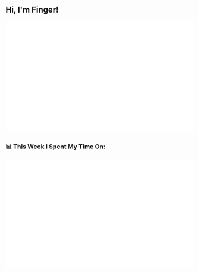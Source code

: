 <h2> Hi, I'm Finger!</h2>

<img align="right" src="https://raw.githubusercontent.com/spianmo/github-stats/master/generated/overview.svg#gh-light-mode-only">

<!-- <img align="right" height="160em" src="https://github-readme-stats-eight-theta.vercel.app/api/top-langs/?username=spianmo&layout=compact&langs_count=8&theme=algolia"/>	 -->
	
```go
package main

type Me struct {
	Name   string
	Job    string
	Code   string
	Skills string
}

func main() {
	me := &Me{
		Name:   "Finger",
		Job:    "Client-side Engineer",
		Code:   "Java and C++ and Others",
		Skills: "Android Security NLP ^o^",
	}
	_ = me
}
```


<h3>📊 This Week I Spent My Time On:</h3>
<img align='right' src="https://raw.githubusercontent.com/spianmo/github-stats/master/generated/languages.svg#gh-light-mode-only">

<!--START_SECTION:waka-->

```text
Java                   23 hrs 39 mins  █████████████████░░░░░░░░   67.59 %
Kotlin                 5 hrs 2 mins    ███▓░░░░░░░░░░░░░░░░░░░░░   14.42 %
XML                    1 hr 44 mins    █▒░░░░░░░░░░░░░░░░░░░░░░░   04.96 %
CMake                  42 mins         ▓░░░░░░░░░░░░░░░░░░░░░░░░   02.05 %
Properties             42 mins         ▓░░░░░░░░░░░░░░░░░░░░░░░░   02.04 %
BashPro Shell Script   38 mins         ▒░░░░░░░░░░░░░░░░░░░░░░░░   01.84 %
```

<!--END_SECTION:waka-->
